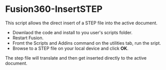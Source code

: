 # Fusion360-InsertSTEP
This script allows the direct insert of a STEP file into the active document.

- Downlaod the code and install to you user's scripts folder.  
- Restart Fusion.  
- Fromt the Scripts and Addins command on the utilities tab, run the sript.  
- Browse to a STEP file on your local device and click **OK**.

The step file will translate and then get inserted directly to the active document.
